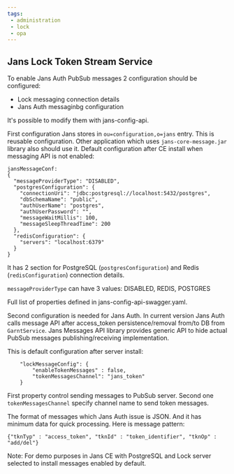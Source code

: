 ```yaml
---
tags:
 - administration
 - lock
 - opa
---
```


## Jans Lock Token Stream Service

To enable Jans Auth PubSub messages 2 configuration should be configured:
  * Lock messaging connection details
  * Jans Auth messaginbg configuration
  
It's possible to modify them with jans-config-api.

First configuration Jans stores in `ou=configuration,o=jans` entry. This is reusable configuration. Other application which uses `jans-core-message.jar` library also should use it.
Default configuration after CE install when messaging API is not enabled:

```
jansMessageConf:
{
  "messageProviderType": "DISABLED",
  "postgresConfiguration": {
    "connectionUri": "jdbc:postgresql://localhost:5432/postgres",
    "dbSchemaName": "public",
    "authUserName": "postgres",
    "authUserPassword": "",
    "messageWaitMillis": 100,
    "messageSleepThreadTime": 200
  },
  "redisConfiguration": {
    "servers": "localhost:6379"
  }
}
```

It has 2 section for PostgreSQL (`postgresConfiguration`) and Redis (`redisConfiguration`) connection details.

`messageProviderType` can have 3 values: DISABLED, REDIS, POSTGRES

Full list of properties defined in jans-config-api-swagger.yaml.


Second configuration is needed for Jans Auth. In current version Jans Auth calls message API after access_token persistence/removal from/to DB from `GarntService`. Jans Messages API library provides generic API to hide actual PubSub messages publishing/receiving implementation.

This is default configuration after server install:

```
    "lockMessageConfig": {
        "enableTokenMessages" : false,
        "tokenMessagesChannel": "jans_token"
    }
```
First property control sending messages to PubSub server. Second one `tokenMessagesChannel` specify channel name to send token messages.

The format of messages which Jans Auth issue is JSON. And it has minimum data for quick processing. Here is message pattern:

```
{"tknTyp" : "access_token", "tknId" : "token_identifier", "tknOp" : "add/del"}
```

Note: For demo purposes in Jans CE with PostgreSQL and Lock server selected to install messages enabled by default.

